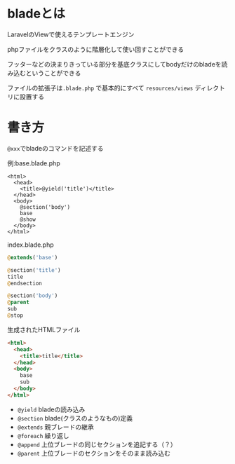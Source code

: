 # bladeとは

LaravelのViewで使えるテンプレートエンジン

phpファイルをクラスのように階層化して使い回すことができる

フッターなどの決まりきっている部分を基底クラスにしてbodyだけのbladeを読み込むということができる

ファイルの拡張子は`.blade.php` で基本的にすべて `resources/views` ディレクトリに設置する

# 書き方

`@xxx`でbladeのコマンドを記述する

例:base.blade.php
```php:base.blade.php
<html>
  <head>
    <title>@yield('title')</title>
  </head>
  <body>
    @section('body')
    base
    @show
  </body>
</html>
```
index.blade.php
```php
@extends('base')

@section('title')
title
@endsection

@section('body')
@parent
sub
@stop
```
生成されたHTMLファイル
```html
<html>
  <head>
    <title>title</title>
  </head>
  <body>
    base
    sub
  </body>
</html>
```

- `@yield` bladeの読み込み
- `@section` blade(クラスのようなもの)定義
- `@extends` 親ブレードの継承
- `@foreach` 繰り返し
- `@append` 上位ブレードの同じセクションを追記する（？）
- `@parent` 上位ブレードのセクションをそのまま読み込む
